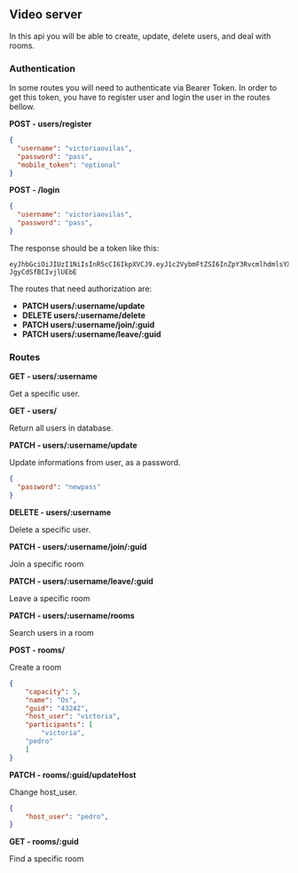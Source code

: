 ## Video server

In this api you will be able to create, update, delete users, and deal with rooms.


### Authentication

In some routes you will need to authenticate via Bearer Token. In order to get this token, you have to register user and login the user in the routes bellow.

**POST - users/register**

  ```json
  {
    "username": "victoriaovilas",
    "password": "pass",
    "mobile_token": "optional"
  }
  ```
  
 **POST - /login**

  ```json
  {
    "username": "victoriaovilas",
    "password": "pass",
  }
  ```
  
  The response should be a token like this: 
  ```
  eyJhbGciOiJIUzI1NiIsInR5cCI6IkpXVCJ9.eyJ1c2VybmFtZSI6InZpY3RvcmlhdmlsYXM0IiwiaWF0IjoxNTk4Nzg2OTEwfQ.Jw8OgBX66efRkP0mzSBawgvto-JgyCdSfBCIvjlUEbE
  ```

The routes that need authorization are: 
- **PATCH users/:username/update**
- **DELETE users/:username/delete**
- **PATCH users/:username/join/:guid**
- **PATCH users/:username/leave/:guid**


### Routes

**GET - users/:username**

Get a specific user.

  
**GET - users/**

Return all users in database.

**PATCH - users/:username/update**

Update informations from user, as a password.

```json
{
  "password": "newpass"
}
```

**DELETE - users/:username**

Delete a specific user.

**PATCH - users/:username/join/:guid**

Join a specific room

**PATCH - users/:username/leave/:guid**

Leave a specific room

**PATCH - users/:username/rooms**

Search users in a room

**POST - rooms/**

Create a room

```json
{
	"capacity": 5,
	"name": "Os",
	"guid": "43242",
	"host_user": "victoria",
	"participants": [
		"victoria",
    "pedro"
	]
}	
```

**PATCH - rooms/:guid/updateHost**

Change host_user.

```json
{
	"host_user": "pedro",
}	
```

**GET - rooms/:guid**

Find a specific room


  
